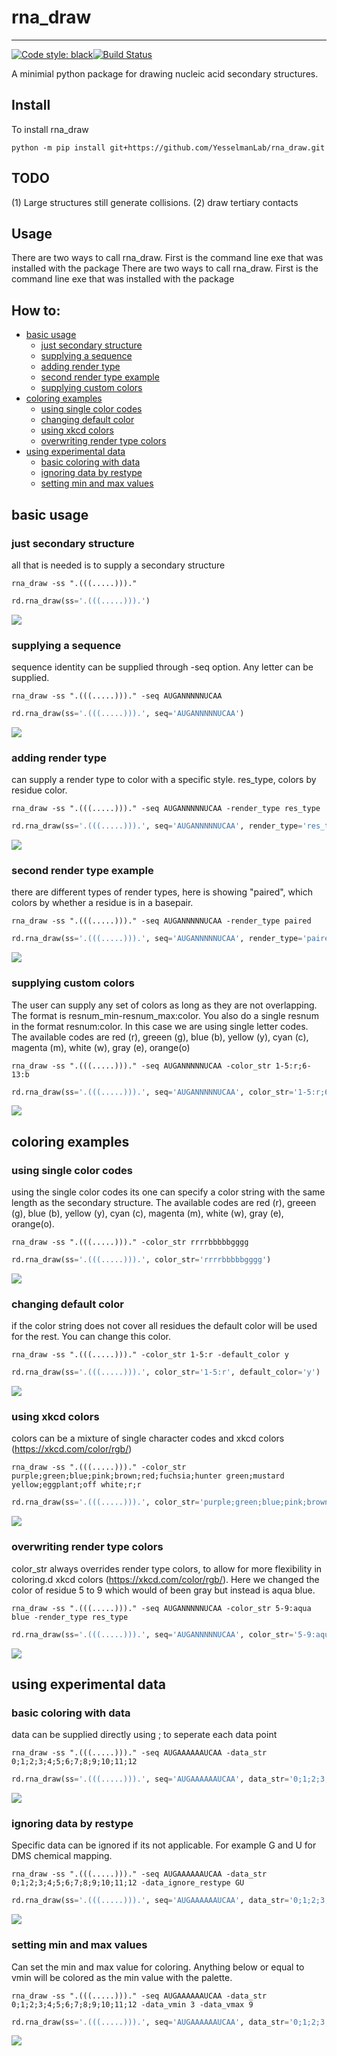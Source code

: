 # rna_draw

------

[![Code style: black](https://img.shields.io/badge/code%20style-black-000000.svg)](https://github.com/psf/black)[![Build Status](https://travis-ci.com/YesselmanLab/rna_draw.svg?branch=master)](https://travis-ci.com/github/YesselmanLab/rna_draw)


A minimial python package for drawing nucleic acid secondary structures. 

## Install

To install rna_draw 

```shell
python -m pip install git+https://github.com/YesselmanLab/rna_draw.git
```

## TODO

(1) Large structures still generate collisions. 
(2) draw tertiary contacts 

## Usage

There are two ways to call rna_draw. First is the command line exe that was installed with the package There are two ways to call rna_draw. First is the command line exe that was installed with the package 

## How to: 

- [basic usage](#basic-usage)
	- [just secondary structure](#just-secondary-structure)
	- [supplying a sequence](#supplying-a-sequence)
	- [adding render type](#adding-render-type)
	- [second render type example](#second-render-type-example)
	- [supplying custom colors](#supplying-custom-colors)
- [coloring examples](#coloring-examples)
	- [using single color codes](#using-single-color-codes)
	- [changing default color](#changing-default-color)
	- [using xkcd colors](#using-xkcd-colors)
	- [overwriting render type colors](#overwriting-render-type-colors)
- [using experimental data](#using-experimental-data)
	- [basic coloring with data](#basic-coloring-with-data)
	- [ignoring data by restype](#ignoring-data-by-restype)
	- [setting min and max values](#setting-min-and-max-values)
## basic usage
### just secondary structure
all that is needed is to supply a secondary structure
```shell
rna_draw -ss ".(((.....)))." 
```
```python
rd.rna_draw(ss='.(((.....))).')
```
![](resources/imgs/test_0.png)
### supplying a sequence
sequence identity can be supplied through -seq option. Any letter can be supplied.
```shell
rna_draw -ss ".(((.....)))." -seq AUGANNNNNUCAA 
```
```python
rd.rna_draw(ss='.(((.....))).', seq='AUGANNNNNUCAA')
```
![](resources/imgs/test_1.png)
### adding render type
can supply a render type to color with a specific style. res_type, colors by residue color.
```shell
rna_draw -ss ".(((.....)))." -seq AUGANNNNNUCAA -render_type res_type 
```
```python
rd.rna_draw(ss='.(((.....))).', seq='AUGANNNNNUCAA', render_type='res_type')
```
![](resources/imgs/test_2.png)
### second render type example
there are different types of render types, here is showing "paired", which colors by whether a residue is in a basepair.
```shell
rna_draw -ss ".(((.....)))." -seq AUGANNNNNUCAA -render_type paired 
```
```python
rd.rna_draw(ss='.(((.....))).', seq='AUGANNNNNUCAA', render_type='paired')
```
![](resources/imgs/test_3.png)
### supplying custom colors
The user can supply any set of colors as long as they are not overlapping. The format is resnum_min-resnum_max:color. You also do a single resnum in the format resnum:color. In this case we are using single letter codes. The available codes are red (r), greeen (g), blue (b), yellow (y), cyan (c), magenta (m), white (w), gray (e), orange(o)
```shell
rna_draw -ss ".(((.....)))." -seq AUGANNNNNUCAA -color_str 1-5:r;6-13:b 
```
```python
rd.rna_draw(ss='.(((.....))).', seq='AUGANNNNNUCAA', color_str='1-5:r;6-13:b')
```
![](resources/imgs/test_4.png)
## coloring examples
### using single color codes
using the single color codes its one can specify a color string with the same length as the secondary structure. The available codes are red (r), greeen (g), blue (b), yellow (y), cyan (c), magenta (m), white (w), gray (e), orange(o).
```shell
rna_draw -ss ".(((.....)))." -color_str rrrrbbbbbgggg 
```
```python
rd.rna_draw(ss='.(((.....))).', color_str='rrrrbbbbbgggg')
```
![](resources/imgs/test_5.png)
### changing default color
if the color string does not cover all residues the default color will be used for the rest. You can change this color.
```shell
rna_draw -ss ".(((.....)))." -color_str 1-5:r -default_color y 
```
```python
rd.rna_draw(ss='.(((.....))).', color_str='1-5:r', default_color='y')
```
![](resources/imgs/test_6.png)
### using xkcd colors
colors can be a mixture of single character codes and xkcd colors (https://xkcd.com/color/rgb/)
```shell
rna_draw -ss ".(((.....)))." -color_str purple;green;blue;pink;brown;red;fuchsia;hunter green;mustard yellow;eggplant;off white;r;r 
```
```python
rd.rna_draw(ss='.(((.....))).', color_str='purple;green;blue;pink;brown;red;fuchsia;hunter green;mustard yellow;eggplant;off white;r;r')
```
![](resources/imgs/test_7.png)
### overwriting render type colors
color_str always overrides render type colors, to allow for more flexibility in coloring.d xkcd colors (https://xkcd.com/color/rgb/). Here we changed the color of residue 5 to 9 which would of been gray but instead is aqua blue.
```shell
rna_draw -ss ".(((.....)))." -seq AUGANNNNNUCAA -color_str 5-9:aqua blue -render_type res_type 
```
```python
rd.rna_draw(ss='.(((.....))).', seq='AUGANNNNNUCAA', color_str='5-9:aqua blue', render_type='res_type')
```
![](resources/imgs/test_8.png)
## using experimental data
### basic coloring with data
data can be supplied directly using ; to seperate each data point
```shell
rna_draw -ss ".(((.....)))." -seq AUGAAAAAAUCAA -data_str 0;1;2;3;4;5;6;7;8;9;10;11;12 
```
```python
rd.rna_draw(ss='.(((.....))).', seq='AUGAAAAAAUCAA', data_str='0;1;2;3;4;5;6;7;8;9;10;11;12')
```
![](resources/imgs/test_9.png)
### ignoring data by restype
Specific data can be ignored if its not applicable. For example G and U for DMS chemical mapping.
```shell
rna_draw -ss ".(((.....)))." -seq AUGAAAAAAUCAA -data_str 0;1;2;3;4;5;6;7;8;9;10;11;12 -data_ignore_restype GU 
```
```python
rd.rna_draw(ss='.(((.....))).', seq='AUGAAAAAAUCAA', data_str='0;1;2;3;4;5;6;7;8;9;10;11;12', data_ignore_restype='GU')
```
![](resources/imgs/test_10.png)
### setting min and max values
Can set the min and max value for coloring. Anything below or equal to vmin will be colored as the min value with the palette.
```shell
rna_draw -ss ".(((.....)))." -seq AUGAAAAAAUCAA -data_str 0;1;2;3;4;5;6;7;8;9;10;11;12 -data_vmin 3 -data_vmax 9 
```
```python
rd.rna_draw(ss='.(((.....))).', seq='AUGAAAAAAUCAA', data_str='0;1;2;3;4;5;6;7;8;9;10;11;12', data_vmin=3, data_vmax=9)
```
![](resources/imgs/test_11.png)
